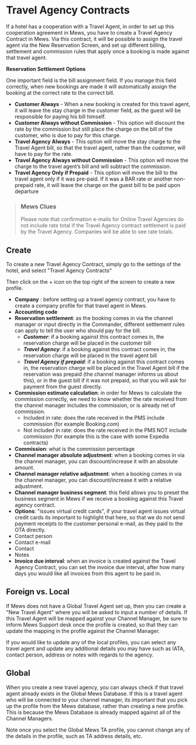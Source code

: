 # Travel Agency Contracts

If a hotel has a cooperation with a Travel Agent, in order to set up this cooperation agreement in Mews, you have to create a Travel Agency Contract in Mews. Via this contract, it will be possible to assign the travel agent via the New Reservation Screen, and set up different billing, settlement and commission rules that apply once a booking is made against that travel agent.

**Reservation Settlement Options**

One important field is the bill assignment field. If you manage this field correctly, when new bookings are made it will automatically assign the booking at the correct rate to the correct bill.

* **Customer Always** -  When a new booking is created for this travel agent, it will leave the stay charge in the customer field, as the guest will be responsible for paying his bill himself.
* **Customer Always without Commission** - This option will discount the rate by the commission but still place the charge on the bill of the customer, who is due to pay for this charge.
* **Travel Agency Always** - This option will move the stay charge to the Travel Agent bill, so that the travel agent, rather than the customer, will have to pay for the rate.
* **Travel Agency Always without Commission** - This option will move the charge to the travel agent’s bill and will subtract the commission.
* **Travel Agency Only if Prepaid** - This option will move the bill to the travel agent only if it was pre-paid. If it was a BAR rate or another non-prepaid rate, it will leave the charge on the guest bill to be paid upon departure

> ### Mews Clues
>
> Please note that confirmation e-mails for Online Travel Agencies do not include rate total if the Travel Agency contract settlement is paid by the Travel Agency. Companies will be able to see rate totals.

## Create

To create a new Travel Agency Contract, simply go to the settings of the hotel, and select "Travel Agency Contracts"

Then click on the + icon on the top right of the screen to create a new profile.

* **Company** : before setting up a travel agency contract, you have to create a company profile for that travel agent in Mews.
* **Accounting code**
* **Reservation settlement**: as the booking comes in via the channel manager or input directly in the Commander, different settlement rules can apply to tell the user who should pay for the bill.
  * _**Customer**_: if a booking against this contract comes in, the reservation charge will be placed in the customer bill
  * _**Travel Agency**_: if a booking against this contract comes in, the reservation charge will be placed in the travel agent bill
  * _**Travel Agency if prepaid**_: if a booking against this contract comes in, the reservation charge will be placed in the Travel Agent bill if the reservation was prepaid \(the channel manager informs us about this\), or in the guest bill if it was not prepaid, so that you will ask for payment from the guest directly.
* **Commission estimate calculation**: in order for Mews to calculate the commission correctly, we need to know whether the rate received from the channel manager includes the commission, or is already net of commission.
  * Included in rate: does the rate received in the PMS include commission \(for example Booking.com\)
  * Not included in rate: does the rate received in the PMS NOT include commission \(for example this is the case with some Expedia contracts\)
* **Commission**: what is the commission percentage
* **Channel manager absolute adjustment**: when a booking comes in via the channel manager, you can discount/increase it with an absolute amount.
* **Channel manager relative adjustment**: when a booking comes in via the channel manager, you can discount/increase it with a relative adjustment.
* **Channel manager business segment**: this field allows you to preset the business segment in Mews if we receive a booking against this Travel agency contract.
* **Options**: "issues virtual credit cards", if your travel agent issues virtual credit cards its important to highlight that here, so that we do not send payment receipts to the customer personal e-mail, as they paid to the OTA directly.
* Contact person
* Contact e-mail
* Contact
* Notes
* **Invoice due interval**: when an invoice is created against the Travel Agency Contract, you can set the invoice due interval, after how many days you would like all invoices from this agent to be paid in.

## Foreign vs. Local

If Mews does not have a Global Travel Agent set up, then you can create a "New Travel Agent" where you will be asked to input a number of details. If this Travel Agent will be mapped against your Channel Manager, be sure to inform Mews Support desk once the profile is created, so that they can update the mapping in the profile against the Channel Manager.

If you would like to update any of the local profiles, you can select any travel agent and update any additional details you may have such as IATA, contact person, address or notes with regards to the agency.

## Global

When you create a new travel agency, you can always check if that travel agent already exists in the Global Mews Database. If this is a travel agent who will be connected to your channel manager, its important that you pick up the profile from the Mews database, rather than creating a new profile. This is because the Mews Database is already mapped against all of the Channel Managers.

Note once you select the Global Mews TA profile, you cannot change any of the details in the profile, such as TA address details, etc.

